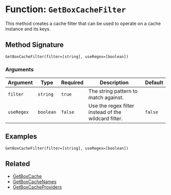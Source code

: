 [comment]: # (Note: This documentation is generated dynamically in the build process.  To modify the contents, change the javadoc on the _invoke method of the BIF class)

# Function: `GetBoxCacheFilter`

This method creates a cache filter that can be used to operate on a cache instance and its keys.

## Method Signature
```
GetBoxCacheFilter(filter=[string], useRegex=[boolean])
```
### Arguments

| Argument | Type | Required | Description | Default |
|----------|------|----------|-------------|---------|
| `filter` | `string` | `true` | The string pattern to match against. |  |
| `useRegex` | `boolean` | `false` | Use the regex filter instead of the wildcard filter. | `false` |

## Examples

```
GetBoxCacheFilter(filter=[string], useRegex=[boolean])
```

## Related
  * [GetBoxCache](boxlang-language/reference/built-in-functions/GetBoxCache.md)
  * [GetBoxCacheNames](boxlang-language/reference/built-in-functions/GetBoxCacheNames.md)
  * [GetBoxCacheProviders](boxlang-language/reference/built-in-functions/GetBoxCacheProviders.md)
